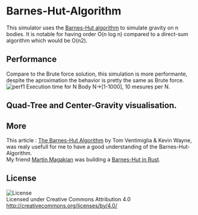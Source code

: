 # Barnes-Hut-Algorithm
This simulator uses the [Barnes-Hut algorithm](https://en.wikipedia.org/wiki/Barnes%E2%80%93Hut_simulation) to simulate gravity
on n bodies. It is notable for having order O(n log n) compared to a direct-sum algorithm which would be O(n2).

Performance
-------
Compare to the Brute force solution, this simulation is more performante, despite the aproximation the behavior is pretty the same as Brute force.
![perf1](https://raw.github.com/TristanBrismontier/Barnes-Hut-Algorithm/master/image/Barnes-Hut-Compare.png)
Execution time for N Body N->[1-1000], 10 mesures per N. 

Quad-Tree and Center-Gravity visualisation.
---------

More
---------
This article : [The Barnes-Hut Algorithm](http://arborjs.org/docs/barnes-hut) by Tom Ventimiglia & Kevin Wayne, was realy usefull for me to have a good understanding of the Barnes-Hut-Algorithm.
</br> 
My friend [Martin Magakian](https://github.com/martin-magakian) was building a [Barnes-Hut in Rust](https://github.com/martin-magakian/Barnes-Hut).<br />

License
---------
![License](https://i.creativecommons.org/l/by/4.0/88x31.png)<br />
Licensed under Creative Commons Attribution 4.0<br />
http://creativecommons.org/licenses/by/4.0/<br />
